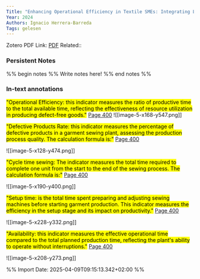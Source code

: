 ```yaml
---
Title: "Enhancing Operational Efficiency in Textile SMEs: Integrating Lean Manufacturing and Total Productive Maintenance for Superior Performance" 
Year: 2024 
Authors: Ignacio Herrera-Barreda 
Tags: gelesen
---
```

Zotero PDF Link: [PDF](zotero://select/library/items/QYXQGX97) 
Related::  

### Persistent Notes 
%% begin notes %% 
Write notes here! 
 %% end notes %% 

### In-text annotations 

 <mark class="hltr-yellow">"Operational Efficiency: this indicator measures the ratio of productive time to the total available time, reflecting the effectiveness of resource utilization in producing defect-free goods."</mark> [Page 400](zotero://open-pdf/library/items/QYXQGX97?page=400&annotation=2R4QC96L) 
![[image-5-x168-y547.png]] 
 
 
 <mark class="hltr-yellow">"Defective Products Rate: this indicator measures the percentage of defective products in a garment sewing plant, assessing the production process quality. The calculation formula is:"</mark> [Page 400](zotero://open-pdf/library/items/QYXQGX97?page=400&annotation=95SQHCSI) 
 
![[image-5-x128-y474.png]] 
 

 <mark class="hltr-yellow">"Cycle time sewing: The indicator measures the total time required to complete one unit from the start to the end of the sewing process. The calculation formula is:"</mark> [Page 400](zotero://open-pdf/library/items/QYXQGX97?page=400&annotation=R8S22I5J) 

![[image-5-x190-y400.png]] 
 

 <mark class="hltr-yellow">"Setup time: is the total time spent preparing and adjusting sewing machines before starting garment production. This indicator measures the efficiency in the setup stage and its impact on productivity."</mark> [Page 400](zotero://open-pdf/library/items/QYXQGX97?page=400&annotation=L5QXVT4W) 

![[image-5-x228-y332.png]] 
 

 <mark class="hltr-yellow">"Availability: this indicator measures the effective operational time compared to the total planned production time, reflecting the plant's ability to operate without interruptions."</mark> [Page 400](zotero://open-pdf/library/items/QYXQGX97?page=400&annotation=A52GP8UN) 

![[image-5-x208-y273.png]] 
 


%% Import Date: 2025-04-09T09:15:13.342+02:00 %%
